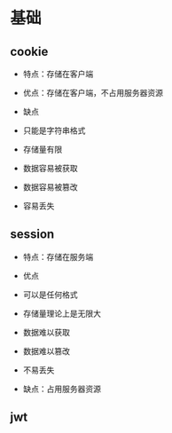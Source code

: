 # 基础

## cookie

*   特点：存储在客户端

*   优点：存储在客户端，不占用服务器资源

*   缺点

*   只能是字符串格式

*   存储量有限

*   数据容易被获取

*   数据容易被篡改

*   容易丢失

## session

*   特点：存储在服务端

*   优点

*   可以是任何格式

*   存储量理论上是无限大

*   数据难以获取

*   数据难以篡改

*   不易丢失

*   缺点：占用服务器资源

## jwt
